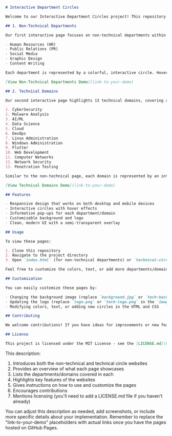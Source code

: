 




```markdown
# Interactive Department Circles

Welcome to our Interactive Department Circles project! This repository hosts two interactive web pages designed to showcase different departments and technical domains in an engaging and visually appealing manner.

## 1. Non-Technical Departments

Our first interactive page focuses on non-technical departments within an organization. It features five key areas:

- Human Resources (HR)
- Public Relations (PR)
- Social Media
- Graphic Design
- Content Writing

Each department is represented by a colorful, interactive circle. Hover over a circle to reveal more information about the department and what you can expect when joining the team.

[View Non-Technical Departments Demo](link-to-your-demo)

## 2. Technical Domains

Our second interactive page highlights 13 technical domains, covering a wide range of IT and computer science fields:

1. CyberSecurity
2. Malware Analysis
3. AI/ML
4. Data Science
5. Cloud
6. DevOps
7. Linux Administration
8. Windows Administration
9. Flutter
10. Web Development
11. Computer Networks
12. Network Security
13. Penetration Testing

Similar to the non-technical page, each domain is represented by an interactive circle. Hover over a circle to learn more about the specific technical area and its focus.

[View Technical Domains Demo](link-to-your-demo)

## Features

- Responsive design that works on both desktop and mobile devices
- Interactive circles with hover effects
- Information pop-ups for each department/domain
- Customizable background and logo
- Clean, modern UI with a semi-transparent overlay

## Usage

To view these pages:

1. Clone this repository
2. Navigate to the project directory
3. Open `index.html` (for non-technical departments) or `technical-circles.html` (for technical domains) in your web browser

Feel free to customize the colors, text, or add more departments/domains as needed!

## Customization

You can easily customize these pages by:

- Changing the background image (replace `background.jpg` or `tech-background.jpg` in the `images` folder)
- Updating the logo (replace `logo.png` or `tech-logo.png` in the `images` folder)
- Modifying colors, text, or adding new circles in the HTML and CSS

## Contributing

We welcome contributions! If you have ideas for improvements or new features, please open an issue or submit a pull request.

## License

This project is licensed under the MIT License - see the [LICENSE.md](LICENSE.md) file for details.
```

This description:

1. Introduces both the non-technical and technical circle websites
2. Provides an overview of what each page showcases
3. Lists the departments/domains covered in each
4. Highlights key features of the websites
5. Gives instructions on how to use and customize the pages
6. Encourages contributions
7. Mentions licensing (you'll need to add a LICENSE.md file if you haven't already)

You can adjust this description as needed, add screenshots, or include more specific details about your implementation. Remember to replace the "link-to-your-demo" placeholders with actual links once you have the pages hosted on GitHub Pages.
